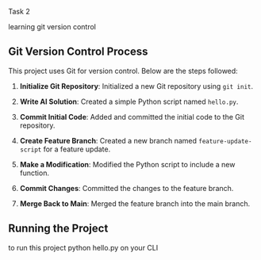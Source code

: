 Task 2 

learning git version control 

## Git Version Control Process

This project uses Git for version control. Below are the steps followed:

1. **Initialize Git Repository**: Initialized a new Git repository using `git init`.

2. **Write AI Solution**: Created a simple Python script named `hello.py`.

3. **Commit Initial Code**: Added and committed the initial code to the Git repository.

4. **Create Feature Branch**: Created a new branch named `feature-update-script` for a feature update.

5. **Make a Modification**: Modified the Python script to include a new function.

6. **Commit Changes**: Committed the changes to the feature branch.

7. **Merge Back to Main**: Merged the feature branch into the main branch.

## Running the Project

to run this project python hello.py on your CLI 
